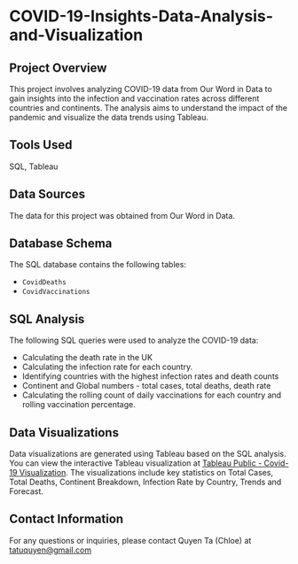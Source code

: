 # COVID-19-Insights-Data-Analysis-and-Visualization

## Project Overview
This project involves analyzing COVID-19 data from Our Word in Data to gain insights into the infection and vaccination rates across different countries and continents. The analysis aims to understand the impact of the pandemic and visualize the data trends using Tableau.

## Tools Used
SQL, Tableau

## Data Sources
The data for this project was obtained from Our Word in Data. 

## Database Schema
The SQL database contains the following tables:
- `CovidDeaths`
- `CovidVaccinations`

## SQL Analysis
The following SQL queries were used to analyze the COVID-19 data:
- Calculating the death rate in the UK
- Calculating the infection rate for each country.
- Identifying countries with the highest infection rates and death counts
- Continent and Global numbers - total cases, total deaths, death rate
- Calculating the rolling count of daily vaccinations for each country and rolling vaccination percentage.

## Data Visualizations
Data visualizations are generated using Tableau based on the SQL analysis. 
You can view the interactive Tableau visualization at [Tableau Public - Covid-19 Visualization](https://public.tableau.com/app/profile/chloe.ta2127/viz/Covid-19Dashboard_16902137457150/Dashboard1). 
The visualizations include key statistics on Total Cases, Total Deaths, Continent Breakdown, Infection Rate by Country, Trends and Forecast.

## Contact Information
For any questions or inquiries, please contact Quyen Ta (Chloe) at tatuquyen@gmail.com
